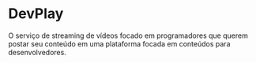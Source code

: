 # DevPlay
O serviço de streaming de vídeos focado em programadores que querem postar seu conteúdo em uma plataforma focada em conteúdos para desenvolvedores.
